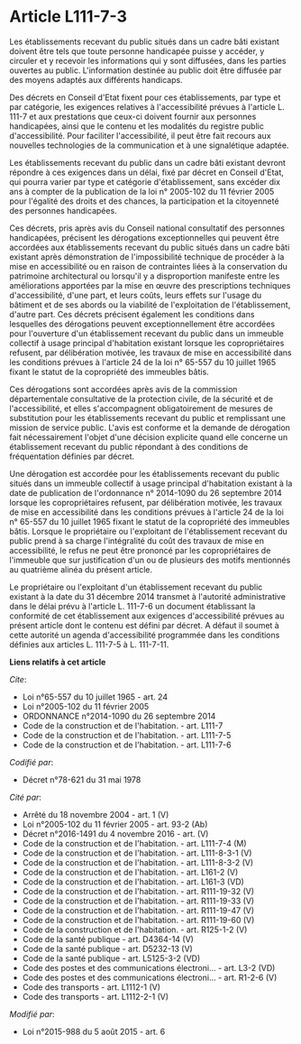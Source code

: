 # Article L111-7-3

Les établissements recevant du public situés dans un cadre bâti existant doivent être tels que toute personne handicapée
puisse y accéder, y circuler et y recevoir les informations qui y sont diffusées, dans les parties ouvertes au public.
L'information destinée au public doit être diffusée par des moyens adaptés aux différents handicaps. 

Des décrets en Conseil d'Etat fixent pour ces établissements, par type et par catégorie, les exigences relatives à
l'accessibilité prévues à l'article L. 111-7 et aux prestations que ceux-ci doivent fournir aux personnes handicapées, ainsi
que le contenu et les modalités du registre public d'accessibilité. Pour faciliter l'accessibilité, il peut être fait recours
aux nouvelles technologies de la communication et à une signalétique adaptée. 

Les établissements recevant du public dans un cadre bâti existant devront répondre à ces exigences dans un délai, fixé par
décret en Conseil d'Etat, qui pourra varier par type et catégorie d'établissement, sans excéder dix ans à compter de la
publication de la loi n° 2005-102 du 11 février 2005 pour l'égalité des droits et des chances, la participation et la
citoyenneté des personnes handicapées. 

Ces décrets, pris après avis du Conseil national consultatif des personnes handicapées, précisent les dérogations
exceptionnelles qui peuvent être accordées aux établissements recevant du public situés dans un cadre bâti existant après
démonstration de l'impossibilité technique de procéder à la mise en accessibilité ou en raison de contraintes liées à la
conservation du patrimoine architectural ou lorsqu'il y a disproportion manifeste entre les améliorations apportées par la
mise en œuvre des prescriptions techniques d'accessibilité, d'une part, et leurs coûts, leurs effets sur l'usage du bâtiment
et de ses abords ou la viabilité de l'exploitation de l'établissement, d'autre part. Ces décrets précisent également les
conditions dans lesquelles des dérogations peuvent exceptionnellement être accordées pour l'ouverture d'un établissement
recevant du public dans un immeuble collectif à usage principal d'habitation existant lorsque les copropriétaires refusent,
par délibération motivée, les travaux de mise en accessibilité dans les conditions prévues à l'article 24 de la loi n° 65-557
du 10 juillet 1965 fixant le statut de la copropriété des immeubles bâtis. 

Ces dérogations sont accordées après avis de la commission départementale consultative de la protection civile, de la
sécurité et de l'accessibilité, et elles s'accompagnent obligatoirement de mesures de substitution pour les établissements
recevant du public et remplissant une mission de service public. L'avis est conforme et la demande de dérogation fait
nécessairement l'objet d'une décision explicite quand elle concerne un établissement recevant du public répondant à des
conditions de fréquentation définies par décret. 

Une dérogation est accordée pour les établissements recevant du public situés dans un immeuble collectif à usage principal
d'habitation existant à la date de publication de l'ordonnance n° 2014-1090 du 26 septembre 2014 lorsque les copropriétaires
refusent, par délibération motivée, les travaux de mise en accessibilité dans les conditions prévues à l'article 24 de la loi
n° 65-557 du 10 juillet 1965 fixant le statut de la copropriété des immeubles bâtis. Lorsque le propriétaire ou l'exploitant
de l'établissement recevant du public prend à sa charge l'intégralité du coût des travaux de mise en accessibilité, le refus
ne peut être prononcé par les copropriétaires de l'immeuble que sur justification d'un ou de plusieurs des motifs mentionnés
au quatrième alinéa du présent article. 

Le propriétaire ou l'exploitant d'un établissement recevant du public existant à la date du 31 décembre 2014 transmet à
l'autorité administrative dans le délai prévu à l'article L. 111-7-6 un document établissant la conformité de cet
établissement aux exigences d'accessibilité prévues au présent article dont le contenu est défini par décret. A défaut il
soumet à cette autorité un agenda d'accessibilité programmée dans les conditions définies aux articles L. 111-7-5 à L.
111-7-11.

**Liens relatifs à cet article**

_Cite_:

  - Loi n°65-557 du 10 juillet 1965 - art. 24
  - Loi n°2005-102 du 11 février 2005
  - ORDONNANCE n°2014-1090 du 26 septembre 2014
  - Code de la construction et de l'habitation. - art. L111-7
  - Code de la construction et de l'habitation. - art. L111-7-5
  - Code de la construction et de l'habitation. - art. L111-7-6

_Codifié par_:

  - Décret n°78-621 du 31 mai 1978

_Cité par_:

  - Arrêté du 18 novembre 2004 - art. 1 (V)
  - Loi n°2005-102 du 11 février 2005 - art. 93-2 (Ab)
  - Décret n°2016-1491 du 4 novembre 2016 - art. (V)
  - Code de la construction et de l'habitation. - art. L111-7-4 (M)
  - Code de la construction et de l'habitation. - art. L111-8-3-1 (V)
  - Code de la construction et de l'habitation. - art. L111-8-3-2 (V)
  - Code de la construction et de l'habitation. - art. L161-2 (V)
  - Code de la construction et de l'habitation. - art. L161-3 (VD)
  - Code de la construction et de l'habitation. - art. R111-19-32 (V)
  - Code de la construction et de l'habitation. - art. R111-19-33 (V)
  - Code de la construction et de l'habitation. - art. R111-19-47 (V)
  - Code de la construction et de l'habitation. - art. R111-19-60 (V)
  - Code de la construction et de l'habitation. - art. R125-1-2 (V)
  - Code de la santé publique - art. D4364-14 (V)
  - Code de la santé publique - art. D5232-13 (V)
  - Code de la santé publique - art. L5125-3-2 (VD)
  - Code des postes et des communications électroni... - art. L3-2 (VD)
  - Code des postes et des communications électroni... - art. R1-2-6 (V)
  - Code des transports - art. L1112-1 (V)
  - Code des transports - art. L1112-2-1 (V)

_Modifié par_:

  - Loi n°2015-988 du 5 août 2015 - art. 6
